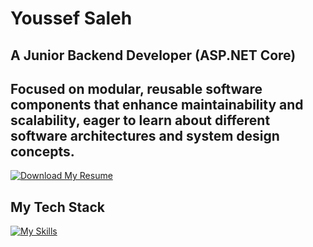 # Youssef Saleh

## A Junior Backend Developer (ASP.NET Core)

## Focused on modular, reusable software components that enhance maintainability and scalability, eager to learn about different software architectures and system design concepts.

[![Download My Resume]][Shield]

<!---------------------------------------------------------------------------->

[Download My Resume]: https://img.shields.io/badge/Download_My_Resume-37a779?style=for-the-badge
[Shield]: https://github.com/yussuf-codes/yussuf-codes/raw/master/Youssef%20Saleh's%20resume/Youssef%20Saleh's%20resume.pdf

<!---------------------------------------------------------------------------->


## My Tech Stack
[![My Skills](https://skillicons.dev/icons?i=dotnet,rider,py,vscode,linux,bash,docker,azure,git,github&theme=light)](https://skillicons.dev)
